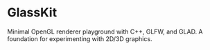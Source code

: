 # GlassKit
Minimal OpenGL renderer playground with C++, GLFW, and GLAD. A foundation for experimenting with 2D/3D graphics.
